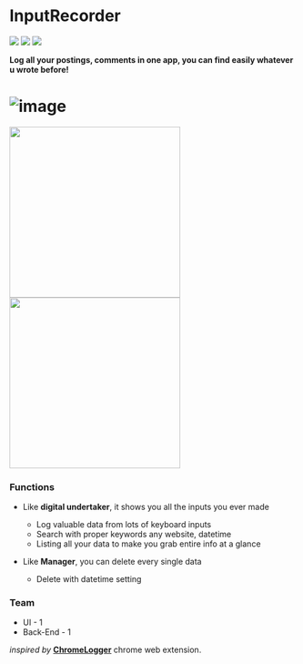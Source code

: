 # InputRecorder

![](https://img.shields.io/badge/platfrom-chrome%20extension-green)
![](https://img.shields.io/badge/language-javascript-yellow)
![](https://img.shields.io/badge/framework-angular.js-orange)


**Log all your postings, comments in one app, you can find easily whatever u wrote before!**

![image](https://user-images.githubusercontent.com/33389418/72714737-90eead80-3bb2-11ea-9e98-a4386d892666.png)
===
<p>
<img src="https://user-images.githubusercontent.com/33389418/72714824-bbd90180-3bb2-11ea-82e3-0864e687d14e.png" width="300" height="300">
<img src="https://user-images.githubusercontent.com/33389418/72714791-a8c63180-3bb2-11ea-8586-b83f68849caf.png" width="300">
</p>

### Functions
- Like **digital undertaker**, it shows you all the inputs you ever made 
  - Log valuable data from lots of keyboard inputs
  - Search with proper keywords any website, datetime
  - Listing all your data to make you grab entire info at a glance

- Like **Manager**, you can delete every single data
  - Delete with datetime setting

### Team
- UI - 1
- Back-End - 1


*inspired by* [**ChromeLogger**][1] chrome web extension.


[1]: http://www.ericzhang.me/projects/chromelogger/